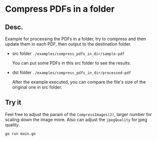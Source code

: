 # Compress PDFs in a folder

## Desc.

Example for processing the PDFs in a folder, try to compress and then update them in each PDF, then output to the destination folder.

-   src folder `./examples/compress_pdfs_in_dir/sample-pdf`

    You can put some PDFs in this src folder to see the results.

-   dst folder `./examples/compress_pdfs_in_dir/processed-pdf`

    After the example executed, you can compare the file's size of the original one in src folder.

## Try it

Feel free to adjust the param of the `CompressImages(2)`, larger number for scaling down the image more. 
Also can adjust the `jpegQuality` for jpeg quality.

```
go run main.go
```
